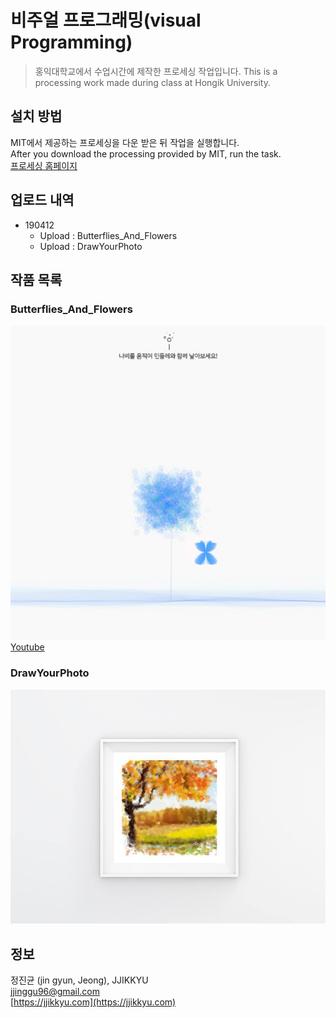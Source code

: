 # 비주얼 프로그래밍(visual Programming)
> 홍익대학교에서 수업시간에 제작한 프로세싱 작업입니다.
> This is a processing work made during class at Hongik University.  
  
## 설치 방법

MIT에서 제공하는 프로세싱을 다운 받은 뒤 작업을 실행합니다.  
After you download the processing provided by MIT, run the task.  
[프로세싱 홈페이지](https://processing.org/)
  
## 업로드 내역

* 190412
    * Upload : Butterflies_And_Flowers
    * Upload : DrawYourPhoto
  
## 작품 목록
  
### Butterflies_And_Flowers

![butterfliesAndFlowersImages](./181029_Butterflies_And_Flowers/img/1.jpg)  
[Youtube](https://www.youtube.com/watch?v=l9yPad29zv0)  
  
### DrawYourPhoto

![drawYourPhotoImages](./190411_DrawYourPhoto/img/1.jpg)  
  
## 정보

정진균 (jin gyun, Jeong), JJIKKYU  
jjinggu96@gmail.com  
[https://jjikkyu.com](https://jjikkyu.com)  


